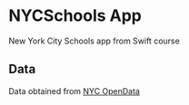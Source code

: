 # NYCSchools App

New York City Schools app from Swift course

## Data

Data obtained from [NYC OpenData](https://data.cityofnewyork.us/Education/2017-DOE-High-School-Directory/s3k6-pzi2)

